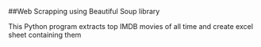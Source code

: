 ##Web Scrapping using Beautiful Soup library

This Python program extracts top IMDB movies of all time and create excel sheet containing them
